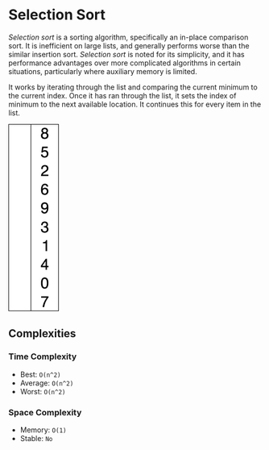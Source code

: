 # Selection Sort

*Selection sort* is a sorting algorithm, specifically an in-place comparison sort. It is inefficient on large lists, and generally performs worse than the similar insertion sort. *Selection sort* is noted for its simplicity, and it has performance advantages over more complicated algorithms in certain situations, particularly where auxiliary memory is limited.

It works by iterating through the list and comparing the current minimum to the current index. Once it has ran through the list, it sets the index of minimum to the next available location. It continues this for every item in the list.

![Selection Sort](../../../../assets/selection-sort.gif)

## Complexities

### Time Complexity

- Best: `O(n^2)`
- Average: `O(n^2)`
- Worst: `O(n^2)`

### Space Complexity

- Memory: `O(1)`
- Stable: `No`